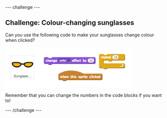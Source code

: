 --- challenge ---
## Challenge: Colour-changing sunglasses
Can you use the following code to make your sunglasses change colour when clicked?

![screenshot](images/toys-sunglasses-code.png)

Remember that you can change the numbers in the code blocks if you want to!




--- /challenge ---